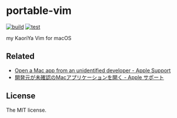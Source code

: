 # portable-vim

[![build](https://github.com/sasaplus1/portable-vim/workflows/build/badge.svg)](https://github.com/sasaplus1/portable-vim/actions?query=workflow%3Abuild)
[![test](https://github.com/sasaplus1/portable-vim/workflows/test/badge.svg)](https://github.com/sasaplus1/portable-vim/actions?query=workflow%3Atest)

my KaoriYa Vim for macOS

## Related

- [Open a Mac app from an unidentified developer - Apple Support](https://support.apple.com/guide/mac-help/open-a-mac-app-from-an-unidentified-developer-mh40616/mac)
- [開発元が未確認のMacアプリケーションを開く - Apple サポート](https://support.apple.com/ja-jp/guide/mac-help/mh40616/mac)

## License

The MIT license.
